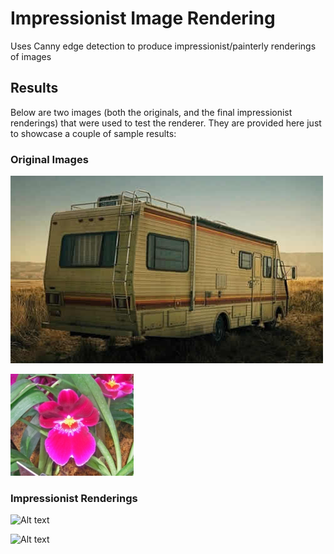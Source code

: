 # Impressionist Image Rendering
Uses Canny edge detection to produce impressionist/painterly renderings of images

## Results
Below are two images (both the originals, and the final impressionist renderings) that were used to test the renderer. They are provided here just to showcase a couple of sample results:

### Original Images
![Alt text](/img/RV.jpg?raw=true "RV -- Original Image")

![Alt text](/img/orchid.jpg?raw=true "Orchid -- Original Image")

### Impressionist Renderings
![Alt text](/img/part6_RVoutput_rad1?raw=true "RV -- Impressionist Rendering")

![Alt text](/img/part6_output_rad1?raw=true "Orchid -- Impressionist Rendering")